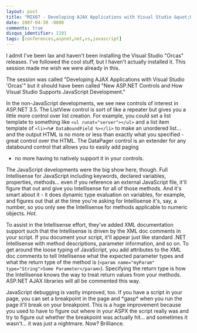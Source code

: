 ```yaml
---
layout: post
title: "MIX07 - Developing AJAX Applications with Visual Studio &quot;Orcas&quot;"
date: 2007-04-30 -0800
comments: true
disqus_identifier: 1191
tags: [conferences,aspnet,net,vs,javascript]
---
```

I admit I've been lax and haven't been installing the Visual Studio
"Orcas" releases. I've followed the cool stuff, but I haven't actually
installed it. This session made me wish we were already in this.

 The session was called "Developing AJAX Applications with Visual Studio
'Orcas'" but it should have been called "New ASP.NET Controls and How
Visual Studio Supports JavaScript Development."

 In the non-JavaScript developments, we see new controls of interest in
ASP.NET 3.5. The ListView control is sort of like a repeater but gives
you a little more control over list creation. For example, you could set
a list template to something like `<ul runat="server"></ul>` and a list
item template of `<li><%# DataBoundField %></li>` to make an unordered
list... and the output HTML is no more or less than exactly what you
specified - great control over the HTML. The DataPager control is an
extender for any databound control that allows you to easily add paging
- no more having to natively support it in your controls.

 The JavaScript developments were the big show here, though. Full
Intellisense for JavaScript including keywords, declared variables,
properties, methods... even if you reference an external JavaScript
file, it'll figure that out and give you Intellisense for all of those
methods. And it's smart about it - it does dynamic type evaluation on
variables, for example, and figures out that at the time you're asking
for Intellisense it's, say, a number, so you only see the Intellisense
for methods applicable to numeric objects. *Hot.*

 To assist in the Intellisense effort, they've added XML documentation
support such that the Intellisense is driven by the XML doc comments in
your script. If you document your script, it'll appear just like
standard .NET Intellisense with method descriptions, parameter
information, and so on. To get around the loose typing of JavaScript,
you add attributes to the XML doc comments to tell Intellisense what the
expected parameter types and what the return type of the method is
(`<param name="myParam" type="String">Some Parameter</param>`).
Specifying the return type is how the Intellisense knows the way to
treat return values from your methods. ASP.NET AJAX libraries will all
be commented this way.

 JavaScript debugging is vastly improved, too. If you have a script in
your page, you can set a breakpoint in the page and \*gasp\* when you
run the page it'll break on your breakpoint. This is a huge improvement
because you used to have to figure out where in your ASPX the script
really was and try to figure out whether the breakpoint was actually
hit... and sometimes it wasn't... it was just a nightmare. Now?
Brilliance.
